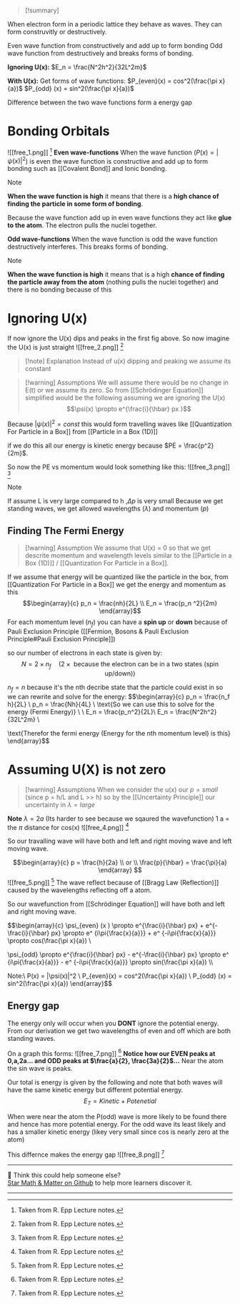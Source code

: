 
>[!summary]
>
When electron form in a periodic lattice they behave as waves. They can form construvitly or destructively.
>
Even wave function from constructively and add up to form bonding 
Odd wave function from destructively and breaks forms of bonding.
>
**Ignoring U(x):**
$E_n = \frac{N^2h^2}{32L^2m}$
>
**With U(x):**
Get forms of wave functions:
$P_{even}(x)  = cos^2(\frac{\pi x}{a})$
$P_{odd} (x) = sin^2(\frac{\pi x}{a})$
>
Difference between the two wave functions form a energy gap

# Bonding Orbitals
![[free_1.png]]
[^1]
**Even wave-functions**
When the wave function ($P(x) = |\psi(x)|^2$) is even the wave function is constructive and add up to form bonding such as [[Covalent Bond]] and Ionic bonding. 

>[!note]
**When the wave function is high** it means that there is a **high chance of finding the particle in some form of bonding**.

Because the wave function add up in even wave functions they act like **glue to the atom**. The electron pulls the nuclei together.

**Odd wave-functions**
When the wave function is odd the wave function destructively interferes. This breaks forms of bonding. 

>[!note]
**When the wave function is high** it means that is a high **chance of finding the particle away from the atom** (nothing pulls the nuclei together) and there is no bonding because of this

# Ignoring U(x)
If now ignore the U(x) dips and peaks in the first fig above. So now imagine the U(x) is just straight 
![[free_2.png]]
[^1]
>[!note] Explanation
Instead of u(x) dipping and peaking we assume its constant

>[!warning] Assumptions
We will assume  there would be no change in E(t) or we assume its zero. So from [[Schrödinger Equation]] simplified would be the following assuming we are ignoring the U(x)
$$\psi(x) \propto e^{\frac{i}{\hbar} px }$$

Because $|\psi(x)|^2 = const$ this would form travelling waves like [[Quantization For Particle in a Box]] from [[Particle in a Box (1D)]]

if we do this all our energy is kinetic energy because $PE = \frac{p^2}{2m}$. 

So now the PE vs momentum would look something like this:
![[free_3.png]]
[^1]
>[!note]
If assume L is very large compared to h ,$\Delta p$ is very small
Because we get standing waves, we get allowed wavelengths ($\lambda$) and momentum ($p$)
## Finding The Fermi Energy
>[!warning] Assumption 
We assume that U(x) = 0 so that we get descrite momentum and wavelength levels similar to the [[Particle in a Box (1D)]] / [[Quantization For Particle in a Box]].

If we assume that energy will be quantized like the particle in the box, from [[Quantization For Particle in a Box]] we get the energy and momentum as this
$$\begin{array}{c} 
p_n = \frac{nh}{2L} \\ 
E_n = \frac{p_n ^2}{2m}
\end{array}$$
For each momentum level ($n_f$) you can have a **spin up** or **down** because of Pauli Exclusion Principle ([[Fermion, Bosons & Pauli Exclusion Principle#Pauli Exclusion Principle]])

so our number of electrons in each state is given by:
$$N = 2\times n_f \quad \text{(2$\times$ because the electron can be in a two states (spin up/down))}$$

$n_f = n$ because it's the nth decribe state that the particle could exist in so we can rewrite and solve for the energy:
$$\begin{array}{c} 
p_n = \frac{n_f h}{2L} \\ 
p_n = \frac{Nh}{4L} \\ 
\text{So we can use this to solve for the energy (Fermi Energy)} \\ \\
E_n = \frac{p_n^2}{2L}\\ 
E_n = \frac{N^2h^2}{32L^2m} \\ 

\text{Therefor the fermi energy (Energy for the nth momentum level) is this}
\end{array}$$

# Assuming U(X) is not zero
>[!warning] Assumptions 
When we consider the u(x) our $p = small$ (since p = h/L and L >> h) so by the [[Uncertainty Principle]] our uncertainty in $\lambda = large$ 

**Note** $\lambda = 2a$ (Its harder to see because we sqaured the wavefunction) 
1 a = the $\pi$ distance for cos(x)
![[free_4.png]]
[^1]

So our travalling wave will have both and left and right moving wave and left moving wave.

$$\begin{array}{c}
p = \frac{h}{2a}
\\ 
or 
\\
\frac{p}{\hbar} = \frac{\pi}{a}
\end{array}
$$
![[free_5.png]]
[^1]
The wave reflect because of [[Bragg Law (Reflection)]] caused by the wavelengths reflecting off a atom. 

So our wavefunction from [[Schrödinger Equation]] will have both and left and right moving wave.

$$\begin{array}{c} 
\psi_{even} (x ) \propto e^{\frac{i}{\hbar} px} +  e^{-\frac{i}{\hbar} px} \propto e^  {i\pi{\frac{x}{a}}} + e^  {-i\pi{\frac{x}{a}}} \propto cos(\frac{\pi x}{a}) \\


\psi_{odd} \propto e^{\frac{i}{\hbar} px} - e^{-\frac{i}{\hbar} px}
\propto e^  {i\pi{\frac{x}{a}}} - e^  {-i\pi{\frac{x}{a}}} \propto sin(\frac{\pi x}{a})
\\\\

Note:\\
P(x) = |\psi(x)|^2 \\
P_{even}(x)  = cos^2(\frac{\pi x}{a}) \\
P_{odd} (x) = sin^2(\frac{\pi x}{a})
\end{array}$$

## Energy gap
The energy only will occur when you **DONT** ignore the potential energy.
From our derivation we get two wavelengths of even and off which are both standing waves. 

On a graph this forms:
![[free_7.png]]
[^1]
**Notice how our EVEN peaks at 0,a,2a... and ODD peaks at $\frac{a}{2}, \frac{3a}{2}$...**
Near the atom the sin wave is peaks.  

Our total is energy is given by the following and note that both waves will have the same kinetic energy but different potential energy.
$$E_T = Kinetic + Potenetial$$

When were near the atom the P(odd) wave is more likely to be found there and hence has more potential energy. For the odd wave its least likely and has a smaller kinetic energy (likey very small since cos is nearly zero at the atom)


This differnce makes the energy gap
![[free_8.png]]
[^1]

[^1]: Taken from R. Epp Lecture notes.

---

🧪 Think this could help someone else?  
[Star Math & Matter on Github](https://github.com/rajeevphysics/Obsidan-MathMatter) to help more learners discover it.

---
